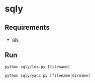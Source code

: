 # sqly
## Requirements
- [ply](https://pypi.org/project/ply/)
## Run
```python sqly/lex.py [filename]```

```python sqly/yacc.py [filename|dirname]```
